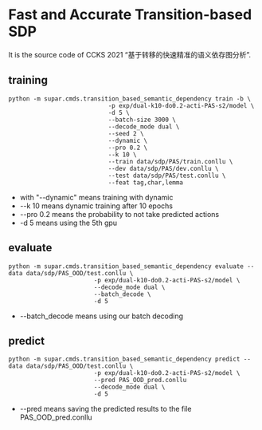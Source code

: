 # Fast and Accurate Transition-based SDP

It is the source code of CCKS 2021 “基于转移的快速精准的语义依存图分析”.

## training

```shell
python -m supar.cmds.transition_based_semantic_dependency train -b \
                            -p exp/dual-k10-do0.2-acti-PAS-s2/model \
                            -d 5 \
                            --batch-size 3000 \
                            --decode_mode dual \
                            --seed 2 \
                            --dynamic \
                            --pro 0.2 \
                            --k 10 \
                            --train data/sdp/PAS/train.conllu \
                            --dev data/sdp/PAS/dev.conllu \
                            --test data/sdp/PAS/test.conllu \
                            --feat tag,char,lemma
```

* with "--dynamic" means training with dynamic
* --k 10 means dynamic training after 10 epochs
* --pro 0.2 means the probability to not take predicted actions
* -d 5 means using the 5th gpu

## evaluate

```shell
python -m supar.cmds.transition_based_semantic_dependency evaluate --data data/sdp/PAS_OOD/test.conllu \
                        -p exp/dual-k10-do0.2-acti-PAS-s2/model \
                        --decode_mode dual \
                        --batch_decode \
                        -d 5
```

* --batch_decode means using our batch decoding

## predict

```shell
python -m supar.cmds.transition_based_semantic_dependency predict --data data/sdp/PAS_OOD/test.conllu \
                        -p exp/dual-k10-do0.2-acti-PAS-s2/model \
                        --pred PAS_OOD_pred.conllu
                        --decode_mode dual \
                        -d 5
```

* --pred means saving the predicted results to the file PAS_OOD_pred.conllu

